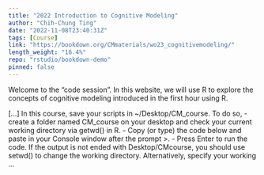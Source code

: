 ```yaml
---
title: "2022 Introduction to Cognitive Modeling"
author: "Chih-Chung Ting"
date: "2022-11-08T23:40:31Z"
tags: [Course]
link: "https://bookdown.org/CMmaterials/wo23_cognitivemodeling/"
length_weight: "16.4%"
repo: "rstudio/bookdown-demo"
pinned: false
---
```


<p>Welcome to the “code session”. In this website, we will use R to explore the concepts of
cognitive modeling introduced in the first hour using R.</p> [...] In this course, save your scripts in ~/Desktop/CM_course. To do so, - create a folder named CM_course on your desktop and check your current working directory via getwd() in R.
- Copy (or type) the code below and paste in your Console window after the prompt >.
- Press Enter to run the code. If the output is not ended with Desktop/CMcourse, you should use setwd() to change the working directory. Alternatively, specify your working ...
